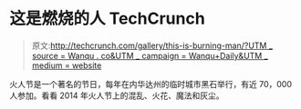 # 这是燃烧的人 TechCrunch

> 原文:[http://techcrunch.com/gallery/this-is-burning-man/?UTM _ source = Wanqu . co&UTM _ campaign = Wanqu+Daily&UTM _ medium = website](http://techcrunch.com/gallery/this-is-burning-man/?utm_source=wanqu.co&utm_campaign=Wanqu+Daily&utm_medium=website)

火人节是一个著名的节日，每年在内华达州的临时城市黑石举行，有近 70，000 人参加。看看 2014 年火人节上的混乱、火花、魔法和灰尘。